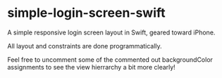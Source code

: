 # simple-login-screen-swift
A simple responsive login screen layout in Swift, geared toward iPhone.

All layout and constraints are done programmatically.

Feel free to uncomment some of the commented out backgroundColor assignments to see the view hierrarchy a bit more clearly!


